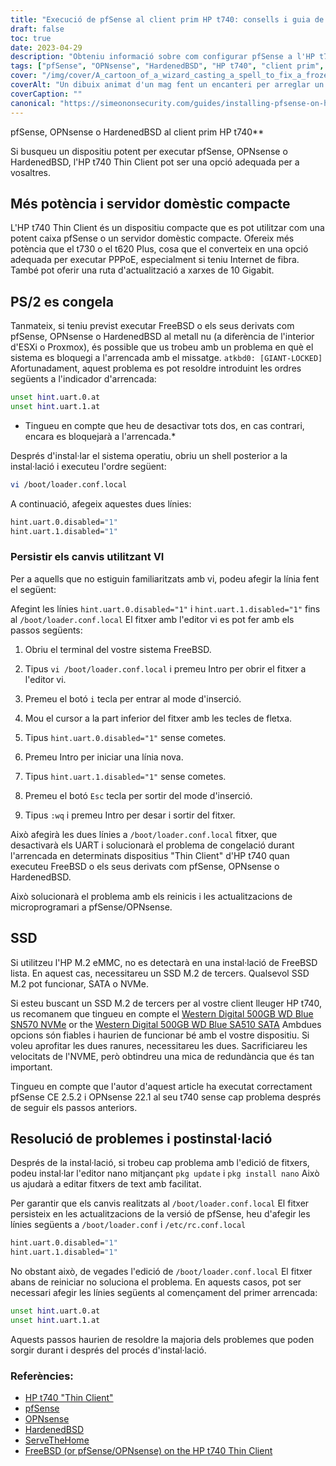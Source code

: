 ```yaml
---
title: "Execució de pfSense al client prim HP t740: consells i guia de resolució de problemes"
draft: false
toc: true
date: 2023-04-29
description: "Obteniu informació sobre com configurar pfSense a l'HP t740 Thin Client i com resoldre problemes potencials com ara la congelació i els problemes de detecció de SSD."
tags: ["pfSense", "OPNsense", "HardenedBSD", "HP t740", "client prim", "servidor de casa", "PPPoE", "FreeBSD", "indicador d'arrencada", "loader.conf.local", "nano editor", "Detecció de SSD", "SSD M.2", "Western Digital", "resolució de problemes", "postinstal·lació", "UART", "ESXi", "Proxmox"]
cover: "/img/cover/A_cartoon_of_a_wizard_casting_a_spell_to_fix_a_frozen_computer.png"
coverAlt: "Un dibuix animat d'un mag fent un encanteri per arreglar un ordinador congelat, amb una bafarada que diu Problema resolt"
coverCaption: ""
canonical: "https://simeononsecurity.com/guides/installing-pfsense-on-hp-t740-thin-client/"
---
```

 pfSense, OPNsense o HardenedBSD al client prim HP t740**

Si busqueu un dispositiu potent per executar pfSense, OPNsense o HardenedBSD, l'HP t740 Thin Client pot ser una opció adequada per a vosaltres.

## Més potència i servidor domèstic compacte

L'HP t740 Thin Client és un dispositiu compacte que es pot utilitzar com una potent caixa pfSense o un servidor domèstic compacte. Ofereix més potència que el t730 o el t620 Plus, cosa que el converteix en una opció adequada per executar PPPoE, especialment si teniu Internet de fibra. També pot oferir una ruta d'actualització a xarxes de 10 Gigabit.

## PS/2 es congela

Tanmateix, si teniu previst executar FreeBSD o els seus derivats com pfSense, OPNsense o HardenedBSD al metall nu (a diferència de l'interior d'ESXi o Proxmox), és possible que us trobeu amb un problema en què el sistema es bloquegi a l'arrencada amb el missatge. `atkbd0: [GIANT-LOCKED]` Afortunadament, aquest problema es pot resoldre introduint les ordres següents a l'indicador d'arrencada:

```bash
unset hint.uart.0.at
unset hint.uart.1.at
```

* Tingueu en compte que heu de desactivar tots dos, en cas contrari, encara es bloquejarà a l'arrencada.*

Després d'instal·lar el sistema operatiu, obriu un shell posterior a la instal·lació i executeu l'ordre següent:

```bash
vi /boot/loader.conf.local
```
A continuació, afegeix aquestes dues línies:
```bash
hint.uart.0.disabled="1"
hint.uart.1.disabled="1"
```

### Persistir els canvis utilitzant VI
Per a aquells que no estiguin familiaritzats amb vi, podeu afegir la línia fent el següent:

Afegint les línies `hint.uart.0.disabled="1"` i `hint.uart.1.disabled="1"` fins al `/boot/loader.conf.local` El fitxer amb l'editor vi es pot fer amb els passos següents:

1. Obriu el terminal del vostre sistema FreeBSD.

2. Tipus `vi /boot/loader.conf.local` i premeu Intro per obrir el fitxer a l'editor vi.

3. Premeu el botó `i` tecla per entrar al mode d'inserció.

4. Mou el cursor a la part inferior del fitxer amb les tecles de fletxa.

5. Tipus `hint.uart.0.disabled="1"` sense cometes.

6. Premeu Intro per iniciar una línia nova.

7. Tipus `hint.uart.1.disabled="1"` sense cometes.

8. Premeu el botó `Esc` tecla per sortir del mode d'inserció.

9. Tipus `:wq` i premeu Intro per desar i sortir del fitxer.

Això afegirà les dues línies a `/boot/loader.conf.local` fitxer, que desactivarà els UART i solucionarà el problema de congelació durant l'arrencada en determinats dispositius "Thin Client" d'HP t740 quan executeu FreeBSD o els seus derivats com pfSense, OPNsense o HardenedBSD.

Això solucionarà el problema amb els reinicis i les actualitzacions de microprogramari a pfSense/OPNsense.

## SSD

Si utilitzeu l'HP M.2 eMMC, no es detectarà en una instal·lació de FreeBSD lista. En aquest cas, necessitareu un SSD M.2 de tercers. Qualsevol SSD M.2 pot funcionar, SATA o NVMe.

Si esteu buscant un SSD M.2 de tercers per al vostre client lleuger HP t740, us recomanem que tingueu en compte el [Western Digital 500GB WD Blue SN570 NVMe](https://amzn.to/44bFCBk) or the [Western Digital 500GB WD Blue SA510 SATA](https://amzn.to/3AEbd0V) Ambdues opcions són fiables i haurien de funcionar bé amb el vostre dispositiu. Si voleu aprofitar les dues ranures, necessitareu les dues. Sacrificiareu les velocitats de l'NVME, però obtindreu una mica de redundància que és tan important.

Tingueu en compte que l'autor d'aquest article ha executat correctament pfSense CE 2.5.2 i OPNsense 22.1 al seu t740 sense cap problema després de seguir els passos anteriors.

## Resolució de problemes i postinstal·lació

Després de la instal·lació, si trobeu cap problema amb l'edició de fitxers, podeu instal·lar l'editor nano mitjançant `pkg update` i `pkg install nano` Això us ajudarà a editar fitxers de text amb facilitat.

Per garantir que els canvis realitzats al `/boot/loader.conf.local` El fitxer persisteix en les actualitzacions de la versió de pfSense, heu d'afegir les línies següents a `/boot/loader.conf` i `/etc/rc.conf.local` 
```bash
hint.uart.0.disabled="1"
hint.uart.1.disabled="1"
```

No obstant això, de vegades l'edició de `/boot/loader.conf.local` El fitxer abans de reiniciar no soluciona el problema. En aquests casos, pot ser necessari afegir les línies següents al començament del primer arrencada:

```bash
unset hint.uart.0.at
unset hint.uart.1.at
```

Aquests passos haurien de resoldre la majoria dels problemes que poden sorgir durant i després del procés d'instal·lació.

### Referències:
- [HP t740 "Thin Client"](https://www8.hp.com/us/en/thin-clients/t740.html)
- [pfSense](https://www.pfsense.org/)
- [OPNsense](https://opnsense.org/)
- [HardenedBSD](https://hardenedbsd.org/)
- [ServeTheHome](https://www.servethehome.com/hp-t740-thin-client-review/)
- [FreeBSD (or pfSense/OPNsense) on the HP t740 Thin Client](https://www.neelc.org/posts/hp-t740-freebsd/)